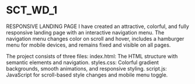 # SCT_WD_1
RESPONSIVE LANDING PAGE
I have created an attractive, colorful, and fully responsive landing page with an interactive navigation menu. The navigation menu changes color on scroll and hover, includes a hamburger menu for mobile devices, and remains fixed and visible on all pages.

The project consists of three files:
index.html: The HTML structure with semantic elements and navigation.
styles.css: Colorful gradient backgrounds, smooth animations, and responsive styling.
script.js: JavaScript for scroll-based style changes and mobile menu toggle.
